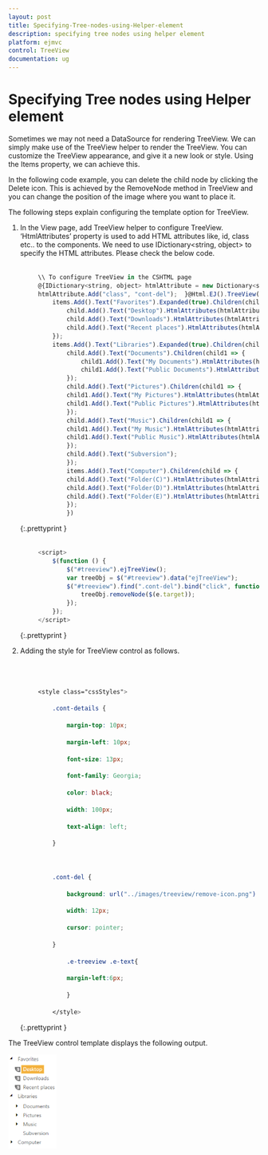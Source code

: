 ```yaml
---
layout: post
title: Specifying-Tree-nodes-using-Helper-element
description: specifying tree nodes using helper element
platform: ejmvc
control: TreeView
documentation: ug
---
```


# Specifying Tree nodes using Helper element

Sometimes we may not need a DataSource for rendering TreeView. We can simply make use of the TreeView helper to render the TreeView. You can customize the TreeView appearance, and give it a new look or style. Using the Items property, we can achieve this.

In the following code example, you can delete the child node by clicking the Delete icon. This is achieved by the RemoveNode method in TreeView and you can change the position of the image where you want to place it.

The following steps explain configuring the template option for TreeView.

1. In the View page, add TreeView helper to configure TreeView. ‘HtmlAttributes’ property is used to add HTML attributes like, id, class etc.. to the components. We need to use IDictionary<string, object> to specify the HTML attributes. Please check the below code.

   ~~~ js

		\\ To configure TreeView in the CSHTML page
		@{IDictionary<string, object> htmlAttribute = new Dictionary<string, object>();
		htmlAttribute.Add("class", "cont-del");  }@Html.EJ().TreeView("treeview").Items(items => {              
			items.Add().Text("Favorites").Expanded(true).Children(child => { 
				child.Add().Text("Desktop").HtmlAttributes(htmlAttribute);  
				child.Add().Text("Downloads").HtmlAttributes(htmlAttribute); 
				child.Add().Text("Recent places").HtmlAttributes(htmlAttribute);
			});           
			items.Add().Text("Libraries").Expanded(true).Children(child => {  
				child.Add().Text("Documents").Children(child1 => { 
					child1.Add().Text("My Documents").HtmlAttributes(htmlAttribute);     
					child1.Add().Text("Public Documents").HtmlAttributes(htmlAttribute);  
				});  
				child.Add().Text("Pictures").Children(child1 => {    
				child1.Add().Text("My Pictures").HtmlAttributes(htmlAttribute);  
				child1.Add().Text("Public Pictures").HtmlAttributes(htmlAttribute); 
				});     
				child.Add().Text("Music").Children(child1 => {
				child1.Add().Text("My Music").HtmlAttributes(htmlAttribute);  
				child1.Add().Text("Public Music").HtmlAttributes(htmlAttribute);
				}); 
				child.Add().Text("Subversion"); 
				});          
				items.Add().Text("Computer").Children(child => { 
				child.Add().Text("Folder(C)").HtmlAttributes(htmlAttribute); 
				child.Add().Text("Folder(D)").HtmlAttributes(htmlAttribute);
				child.Add().Text("Folder(E)").HtmlAttributes(htmlAttribute);
				});       
				})

   ~~~
   {:.prettyprint }
				
   ~~~ js
   
		<script>  
			$(function () { 
				$("#treeview").ejTreeView(); 
				var treeObj = $("#treeview").data("ejTreeView");
				$("#treeview").find(".cont-del").bind("click", function (e) { 
					treeObj.removeNode($(e.target));
				});  
			});
		</script>
   ~~~
   {:.prettyprint }


2. Adding the style for TreeView control as follows.

   ~~~ css



		<style class="cssStyles">

			.cont-details {

			    margin-top: 10px;

			    margin-left: 10px;

			    font-size: 13px;

			    font-family: Georgia;

			    color: black;

			    width: 100px;

			    text-align: left;

			}



			.cont-del {

			    background: url("../images/treeview/remove-icon.png") no-repeat 50% 50%;

			    width: 12px;

			    cursor: pointer;

			}

			    .e-treeview .e-text{

				margin-left:6px;

			    }

		    </style>


   ~~~
   {:.prettyprint }


The TreeView control template displays the following output.



![](Specifying-Tree-nodes-using-Helper-element_images/Specifying-Tree-nodes-using-Helper-element_img1.png)



